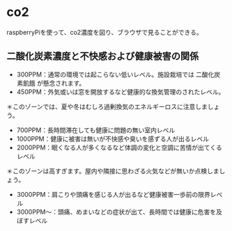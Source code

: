 # co2

raspberryPiを使って、co2濃度を図り、ブラウザで見ることができる。

## 二酸化炭素濃度と不快感および健康被害の関係

- 300PPM：通常の環境では起こらない低いレベル。施設栽培では 二酸化炭素飢餓 が懸念されます。
- 450PPM：外気或いは窓を開放するなど健康的な換気管理のされたレベル。

＊このゾーンでは、夏や冬はむしろ過剰換気のエネルギーロスに注意しましょう。

- 700PPM：長時間滞在しても健康に問題の無い室内レベル
- 1000PPM：健康に被害は無いが不快感や臭いを感ずる人が出るレベル
- 2000PPM：眠くなる人が多くなるなど体調の変化と空調に苦情が出てくるレベル

＊このゾーンは高すぎます。屋内や隣接に思わざる火気などが無いか点検しましょう。

- 3000PPM：肩こりや頭痛を感じる人が出るなど健康被害一歩前の限界レベル
- 3000PPM～：頭痛、めまいなどの症状が出て、長時間では健康に危害を及ぼすレベル
